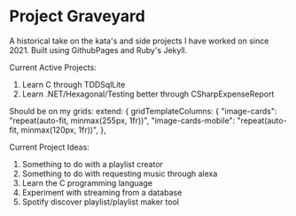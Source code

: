 
# Project Graveyard

A historical take on the kata's and side projects I have worked on since 2021. Built using GithubPages and Ruby's Jekyll. 

Current Active Projects:
1. Learn C through TDDSqlLite
2. Learn .NET/Hexagonal/Testing better through CSharpExpenseReport



Should be on my grids:
extend: {
      gridTemplateColumns: {
        "image-cards": "repeat(auto-fit, minmax(255px, 1fr))",
        "image-cards-mobile": "repeat(auto-fit, minmax(120px, 1fr))",
      },

Current Project Ideas:
1. Something to do with a playlist creator
2. Something to do with requesting music through alexa
3. Learn the C programming language
4. Experiment with streaming from a database
5. Spotify discover playlist/playlist maker tool
